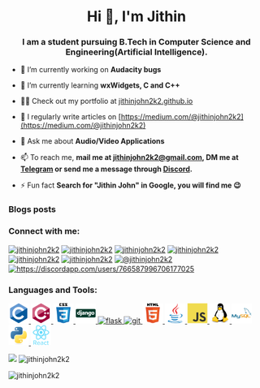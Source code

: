 <h1 align="center">Hi 👋, I'm Jithin</h1>
<h3 align="center">I am a student pursuing B.Tech in Computer Science and Engineering(Artificial Intelligence).</h3>

- 🔭 I’m currently working on **Audacity bugs**

- 🌱 I’m currently learning **wxWidgets, C and C++**

- 👨‍💻 Check out my portfolio at [jithinjohn2k2.github.io](https://jithinjohn2k2.github.io/)

- 📝 I regularly write articles on [https://medium.com/@jithinjohn2k2](https://medium.com/@jithinjohn2k2)

- 💬 Ask me about **Audio/Video Applications**

- 📫 To reach me, **mail me at [jithinjohn2k2@gmail.com](mailto:jithinjohn2k2@gmail.com), DM me at [Telegram](http://t.me/jithinjohn2k2) or send me a message through [Discord](https://discord.com/users/766587996706177025).**

- ⚡ Fun fact **Search for "Jithin John" in Google, you will find me 😉**

### Blogs posts
<!-- BLOG-POST-LIST:START -->
<!-- BLOG-POST-LIST:END -->

<h3 align="left">Connect with me:</h3>
<p align="left">
<a href="https://dev.to/jithinjohn2k2" target="blank"><img align="center" src="https://cdn.jsdelivr.net/npm/simple-icons@3.0.1/icons/dev-dot-to.svg" alt="jithinjohn2k2" height="30" width="40" /></a>
<a href="https://twitter.com/jithinjohn2k2" target="blank"><img align="center" src="https://cdn.jsdelivr.net/npm/simple-icons@3.0.1/icons/twitter.svg" alt="jithinjohn2k2" height="30" width="40" /></a>
<a href="https://linkedin.com/in/jithinjohn2k2" target="blank"><img align="center" src="https://cdn.jsdelivr.net/npm/simple-icons@3.0.1/icons/linkedin.svg" alt="jithinjohn2k2" height="30" width="40" /></a>
<a href="https://stackoverflow.com/users/jithinjohn2k2" target="blank"><img align="center" src="https://cdn.jsdelivr.net/npm/simple-icons@3.0.1/icons/stackoverflow.svg" alt="jithinjohn2k2" height="30" width="40" /></a>
<a href="https://fb.com/jithinjohn2k2" target="blank"><img align="center" src="https://cdn.jsdelivr.net/npm/simple-icons@3.0.1/icons/facebook.svg" alt="jithinjohn2k2" height="30" width="40" /></a>
<a href="https://instagram.com/_jithin._.john_" target="blank"><img align="center" src="https://cdn.jsdelivr.net/npm/simple-icons@3.0.1/icons/instagram.svg" alt="jithinjohn2k2" height="30" width="40" /></a>
<a href="https://medium.com/@jithinjohn2k2" target="blank"><img align="center" src="https://cdn.jsdelivr.net/npm/simple-icons@3.0.1/icons/medium.svg" alt="@jithinjohn2k2" height="30" width="40" /></a>
<a href="https://discord.gg/https://discordapp.com/users/766587996706177025" target="blank"><img align="center" src="https://cdn.jsdelivr.net/npm/simple-icons@3.0.1/icons/discord.svg" alt="https://discordapp.com/users/766587996706177025" height="30" width="40" /></a>
</p>

<h3 align="left">Languages and Tools:</h3>
<p align="left"> <a href="https://www.cprogramming.com/" target="_blank"> <img src="https://raw.githubusercontent.com/devicons/devicon/master/icons/c/c-original.svg" alt="c" width="40" height="40"/> </a> <a href="https://www.w3schools.com/cpp/" target="_blank"> <img src="https://raw.githubusercontent.com/devicons/devicon/master/icons/cplusplus/cplusplus-original.svg" alt="cplusplus" width="40" height="40"/> </a> <a href="https://www.w3schools.com/css/" target="_blank"> <img src="https://raw.githubusercontent.com/devicons/devicon/master/icons/css3/css3-original-wordmark.svg" alt="css3" width="40" height="40"/> </a> <a href="https://www.djangoproject.com/" target="_blank"> <img src="https://raw.githubusercontent.com/devicons/devicon/master/icons/django/django-original.svg" alt="django" width="40" height="40"/> </a> <a href="https://flask.palletsprojects.com/" target="_blank"> <img src="https://www.vectorlogo.zone/logos/pocoo_flask/pocoo_flask-icon.svg" alt="flask" width="40" height="40"/> </a> <a href="https://git-scm.com/" target="_blank"> <img src="https://www.vectorlogo.zone/logos/git-scm/git-scm-icon.svg" alt="git" width="40" height="40"/> </a> <a href="https://www.w3.org/html/" target="_blank"> <img src="https://raw.githubusercontent.com/devicons/devicon/master/icons/html5/html5-original-wordmark.svg" alt="html5" width="40" height="40"/> </a> <a href="https://www.java.com" target="_blank"> <img src="https://raw.githubusercontent.com/devicons/devicon/master/icons/java/java-original.svg" alt="java" width="40" height="40"/> </a> <a href="https://developer.mozilla.org/en-US/docs/Web/JavaScript" target="_blank"> <img src="https://raw.githubusercontent.com/devicons/devicon/master/icons/javascript/javascript-original.svg" alt="javascript" width="40" height="40"/> </a> <a href="https://www.linux.org/" target="_blank"> <img src="https://raw.githubusercontent.com/devicons/devicon/master/icons/linux/linux-original.svg" alt="linux" width="40" height="40"/> </a> <a href="https://www.mysql.com/" target="_blank"> <img src="https://raw.githubusercontent.com/devicons/devicon/master/icons/mysql/mysql-original-wordmark.svg" alt="mysql" width="40" height="40"/> </a> <a href="https://www.python.org" target="_blank"> <img src="https://raw.githubusercontent.com/devicons/devicon/master/icons/python/python-original.svg" alt="python" width="40" height="40"/> </a> <a href="https://reactjs.org/" target="_blank"> <img src="https://raw.githubusercontent.com/devicons/devicon/master/icons/react/react-original-wordmark.svg" alt="react" width="40" height="40"/> </a> </p>

<img align="left" src="https://github-readme-stats.vercel.app/api/top-langs/?username=jithinjohn2k2&layout=compact&langs_count=10&&hide=python&exclude_repo = automate-the-boring-stuff-with-python,graphQL-API, poll_app, djangogirls, crack-a-laugh&theme=chartreuse-dark" />


<p>&nbsp;<img align="center" height="220" width = "400" src="https://github-readme-stats.vercel.app/api?username=jithinjohn2k2&show_icons=true&theme=dracula&title_color=45ff38&text_color=ffffff&locale=en" alt="jithinjohn2k2" /></p>

<p><img align="center" height="200" width = "800" src="https://github-readme-streak-stats.herokuapp.com/?user=jithinjohn2k2&" alt="jithinjohn2k2" /></p>
